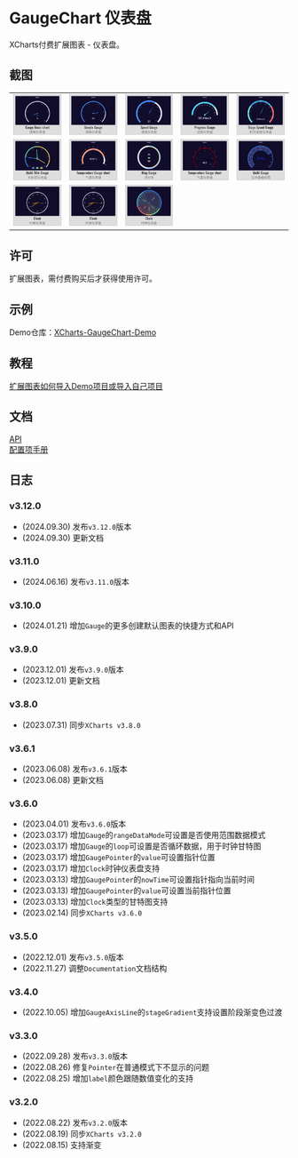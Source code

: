 # GaugeChart 仪表盘

XCharts付费扩展图表 - 仪表盘。

## 截图

||||||
| :--: | :--: | :--: | :--: | :--: |
|![Gauge01](Documentation~/zh/img/Gauge01.png) |![Gauge02](Documentation~/zh/img/Gauge02.png) |![Gauge03](Documentation~/zh/img/Gauge03.png) |![Gauge04](Documentation~/zh/img/Gauge04.png) |![Gauge05](Documentation~/zh/img/Gauge05.png) |![Gauge06](Documentation~/zh/img/Gauge06.png) |
|![Gauge07](Documentation~/zh/img/Gauge07.png) |![Gauge08](Documentation~/zh/img/Gauge08.png) |![Gauge09](Documentation~/zh/img/Gauge09.png) |![Gauge10](Documentation~/zh/img/Gauge10.png) |![Gauge11](Documentation~/zh/img/Gauge11.png) |
|![Gauge12](Documentation~/zh/img/Gauge12.png) |![Gauge13](Documentation~/zh/img/Gauge13.png) |![Gauge14](Documentation~/zh/img/Gauge14.png) |

## 许可

扩展图表，需付费购买后才获得使用许可。

## 示例

Demo仓库：[XCharts-GaugeChart-Demo](https://github.com/XCharts-Team/XCharts-GaugeChart-Demo)

## 教程

[扩展图表如何导入Demo项目或导入自己项目](https://github.com/XCharts-Team/XCharts-Demo)

## 文档

[API](Documentation~/zh/api.md)  
[配置项手册](Documentation~/zh/configuration.md)  

## 日志

### v3.12.0

* (2024.09.30) 发布`v3.12.0`版本
* (2024.09.30) 更新文档

### v3.11.0

* (2024.06.16) 发布`v3.11.0`版本

### v3.10.0

* (2024.01.21) 增加`Gauge`的更多创建默认图表的快捷方式和API

### v3.9.0

* (2023.12.01) 发布`v3.9.0`版本
* (2023.12.01) 更新文档

### v3.8.0

* (2023.07.31) 同步`XCharts v3.8.0`

### v3.6.1

* (2023.06.08) 发布`v3.6.1`版本
* (2023.06.08) 更新文档

### v3.6.0

* (2023.04.01) 发布`v3.6.0`版本
* (2023.03.17) 增加`Gauge`的`rangeDataMode`可设置是否使用范围数据模式
* (2023.03.17) 增加`Gauge`的`loop`可设置是否循环数据，用于时钟甘特图
* (2023.03.17) 增加`GaugePointer`的`value`可设置指针位置
* (2023.03.17) 增加`Clock`时钟仪表盘支持
* (2023.03.13) 增加`GaugePointer`的`nowTime`可设置指针指向当前时间
* (2023.03.13) 增加`GaugePointer`的`value`可设置当前指针位置
* (2023.03.13) 增加`Clock`类型的甘特图支持
* (2023.02.14) 同步`XCharts v3.6.0`

### v3.5.0

* (2022.12.01) 发布`v3.5.0`版本
* (2022.11.27) 调整`Documentation`文档结构

### v3.4.0

* (2022.10.05) 增加`GaugeAxisLine`的`stageGradient`支持设置阶段渐变色过渡

### v3.3.0

* (2022.09.28) 发布`v3.3.0`版本
* (2022.08.26) 修复`Pointer`在普通模式下不显示的问题
* (2022.08.25) 增加`label`颜色跟随数值变化的支持

### v3.2.0

* (2022.08.22) 发布`v3.2.0`版本
* (2022.08.19) 同步`XCharts v3.2.0`
* (2022.08.15) 支持渐变
